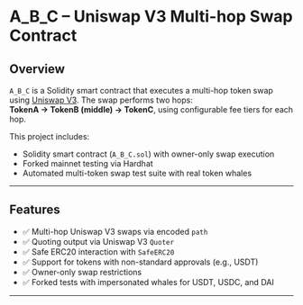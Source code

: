 # A_B_C – Uniswap V3 Multi-hop Swap Contract

## Overview

`A_B_C` is a Solidity smart contract that executes a multi-hop token swap using [Uniswap V3](https://docs.uniswap.org/). The swap performs two hops:  
**TokenA → TokenB (middle) → TokenC**, using configurable fee tiers for each hop.

This project includes:
- Solidity smart contract (`A_B_C.sol`) with owner-only swap execution
- Forked mainnet testing via Hardhat
- Automated multi-token swap test suite with real token whales

---

## Features

- ✅ Multi-hop Uniswap V3 swaps via encoded `path`
- ✅ Quoting output via Uniswap V3 `Quoter`
- ✅ Safe ERC20 interaction with `SafeERC20`
- ✅ Support for tokens with non-standard approvals (e.g., USDT)
- ✅ Owner-only swap restrictions
- ✅ Forked tests with impersonated whales for USDT, USDC, and DAI

---